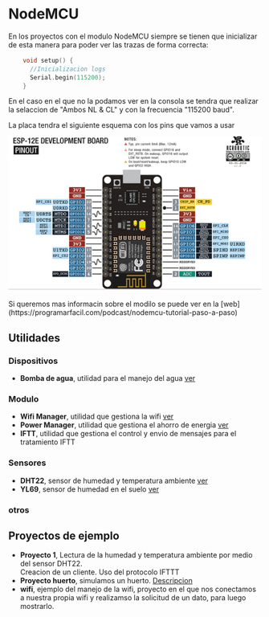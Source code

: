 # NodeMCU
En los proyectos con el modulo NodeMCU siempre se tienen que inicializar de esta manera para poder ver las trazas de forma correcta:
```c++
    void setup() {
      //Inicializacion logs
      Serial.begin(115200);
    }
```
En el caso en el que no la podamos ver en la consola se tendra que realizar la selaccion de "Ambos NL & CL" y con la frecuencia "115200 baud".<br>

La placa tendra el siguiente esquema con los pins que vamos a usar
<div style="display: flex; align-items: center; margin-bottom: 20px;">
  <img src="doc/placa.png">
</div>
Si queremos mas informacin sobre el modilo se puede ver en la [web](https://programarfacil.com/podcast/nodemcu-tutorial-paso-a-paso)

## Utilidades
### Dispositivos
- **Bomba de agua**, utilidad para el manejo del agua [ver](util/dispositivos/README.md#rele--bomba-de-agua)
### Modulo
- **Wifi Manager**, utilidad que gestiona la wifi [ver](util/modulo/README.md#conexion-wifi)
- **Power Manager**, utilidad que gestiona el ahorro de energia [ver](util/modulo/README.md#poner-en-suspension-dispositivo)
- **IFTT**, utilidad que gestiona el control y envio de mensajes para el tratamiento IFTT
### Sensores
- **DHT22**, sensor de humedad y temperatura ambiente [ver](util/sensores/README.md#sensor-dht22)
- **YL69**, sensor de humedad en el suelo [ver](util/sensores/README.md#sensor-yl69)
### otros

## Proyectos de ejemplo
- **Proyecto 1**, Lectura de la humedad y temperatura ambiente por medio del sensor DHT22.<br>
Creacion de un cliente. Uso del protocolo IFTTT
- **Proyecto huerto**, simulamos un huerto. [Descripcion](proyectoHuerto/README.md)
- **wifi**, ejemplo del manejo de la wifi, proyecto en el que nos conectamos a nuestra propia wifi y realizamso la solicitud de un dato, para luego mostrarlo.
